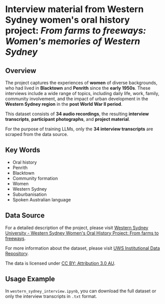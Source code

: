 # Interview material from Western Sydney women's oral history project: *From farms to freeways: Women's memories of Western Sydney*

## Overview
The project captures the experiences of **women** of diverse backgrounds, who had lived in **Blacktown** and **Penrith** since the **early 1950s**. These interviews include a wide range of topics, including daily life, work, family, community involvement, and the impact of urban development in the **Western Sydney region** in the **post World War Ⅱ period**. 

This dataset consists of **34 audio recordings**, the resulting **interview transcripts**, **participant photographs**, and **project material**. 

For the purpose of training LLMs, only the **34 interview transcripts** are scraped from the data source.

## Key Words
- Oral history
- Penrith
- Blacktown
- Community formation
- Women
- Western Sydney
- Suburbanisation
- Spoken Australian language

## Data Source
For a detailed description of the project, please visit [Western Sydney University - Western Sydney Women's Oral History Project: From farms to freeways](https://omeka.westernsydney.edu.au/farmstofreeways/).

For more information about the dataset, please visit [UWS Institutional Data Repository](https://research-data.westernsydney.edu.au/published/31f45ab0519411ecb15399911543e199/).

The data is licensed under [CC BY: Attribution 3.0 AU](https://creativecommons.org/licenses/by/3.0/au/).

## Usage Example
In `western_sydney_interview.ipynb`, you can download the full dataset or only the interview transcripts in `.txt` format.